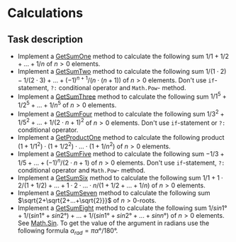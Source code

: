 # Calculations

## Task description ##

- Implement a [GetSumOne](Calculations/Calculator.cs#L12) method to calculate the following sum $`1/1+1/2+...+1/n`$ of $`n > 0`$ elements.
- Implement a [GetSumTwo](Calculations/Calculator.cs#L23) method to calculate the following sum $`1/(1\cdot 2)-1/(2\cdot 3)+...+(-1)^{n+1}/(n\cdot (n+1))`$ of $`n > 0`$ elements. Don't use `if`-statement, `?:` conditional operator and `Math.Pow`- method.
- Implement a [GetSumThree](Calculations/Calculator.cs#L34) method to calculate the following sum $`1/1^5+1/2^5+...+1/n^5`$ of $`n > 0`$ elements.
- Implement a [GetSumFour](Calculations/Calculator.cs#L45) method to calculate the following sum $`1/3^2+1/5^2+...+1/(2\cdot n + 1)^2`$ of $`n > 0`$ elements. Don't use `if`-statement or `?:` conditional operator.
- Implement a [GetProductOne](Calculations/Calculator.cs#L56) method to calculate the following product $`(1+1/1^2)\cdot(1+1/2^2)\cdot...\cdot(1+1/n^2)`$ of $`n > 0`$ elements.
- Implement a [GetSumFive](Calculations/Calculator.cs#L67) method to calculate the following sum $`-1/3+1/5+...+(-1)^n/(2\cdot n+1)`$ of $`n > 0`$ elements. Don't use `if`-statement, `?:` conditional operator and `Math.Pow`- method.
- Implement a [GetSumSix](Calculations/Calculator.cs#L78) method to calculate the following sum $`1/1+1·2/(1+1/2)+...+1·2·...·n/(1+1/2+...+1/n)`$ of $`n > 0`$ elements. 
- Implement a [GetSumSeven](Calculations/Calculator.cs#L89) method to calculate the following sum $`\sqrt{2+\sqrt{2+...+\sqrt{2}}}`$ of $`n > 0`$-roots.
- Implement a [GetSumEight](Calculations/Calculator.cs#L100) method to calculate the following sum $`1/sin1° + 1/(sin1°+sin2°)+...+1/(sin1°+sin2°+...+sinn°)`$ of $`n > 0`$ elements. See [Math.Sin](https://docs.microsoft.com/en-us/dotnet/api/system.math.sin?view=netcore-3.1). To get the value of the argument in radians use  the following formula $`α_{rad}=π α°/180°`$.